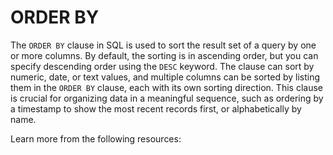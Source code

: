 # ORDER BY

The `ORDER BY` clause in SQL is used to sort the result set of a query by one or more columns. By default, the sorting is in ascending order, but you can specify descending order using the `DESC` keyword. The clause can sort by numeric, date, or text values, and multiple columns can be sorted by listing them in the `ORDER BY` clause, each with its own sorting direction. This clause is crucial for organizing data in a meaningful sequence, such as ordering by a timestamp to show the most recent records first, or alphabetically by name.

Learn more from the following resources:


